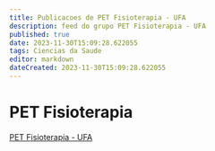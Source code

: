 ```yaml
---
title: Publicacoes de PET Fisioterapia - UFA 
description: feed do grupo PET Fisioterapia - UFA
published: true
date: 2023-11-30T15:09:28.622055
tags: Ciencias da Saude
editor: markdown
dateCreated: 2023-11-30T15:09:28.622055
---
```


# PET Fisioterapia
[PET Fisioterapia - UFA](/grupo/8PETFisioterapiaUFA.md)